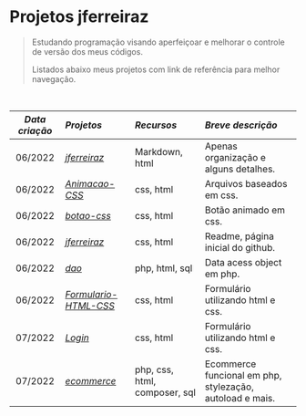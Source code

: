 <h1> Projetos jferreiraz</h1>


> Estudando programação visando aperfeiçoar e melhorar o controle de versão dos meus códigos.<br>
> 
> Listados abaixo meus projetos com link de referência para melhor navegação.<br>

<br>

*Data criação*|                             *Projetos*                                         | *Recursos*                  | *Breve descrição* 
:--------:   | :--------                                                                       | :--------                   |:-----
06/2022      |<a href="https://github.com/jferreiraz/jferreiraz">_jferreiraz_                  |Markdown, html               |Apenas organização e alguns detalhes.
06/2022      |<a href="https://github.com/jferreiraz/Animacao-CSS">_Animacao-CSS_              |css, html                    |Arquivos baseados em css.
06/2022      |<a href="https://github.com/jferreiraz/botao-css">_botao-css_                    |css, html                    |Botão animado em css.
06/2022      |<a href="https://github.com/jferreiraz/jferreiraz">_jferreiraz_                  |css, html                    |Readme, página inicial do github.
06/2022      |<a href="https://github.com/jferreiraz/dao">_dao_                                |php, html, sql               |Data acess object em php.
06/2022      |<a href="https://github.com/jferreiraz/Formulario-HTML-CSS">_Formulario-HTML-CSS_|css, html                    |Formulário utilizando html e css.
07/2022      |<a href="https://github.com/jferreiraz/Login">_Login_                            |css, html                    |Formulário utilizando html e css.
07/2022      |<a href="https://github.com/jferreiraz/ecommerce">_ecommerce_                    |php, css, html, composer, sql|Ecommerce funcional em php, stylezação, autoload e mais.
                  

